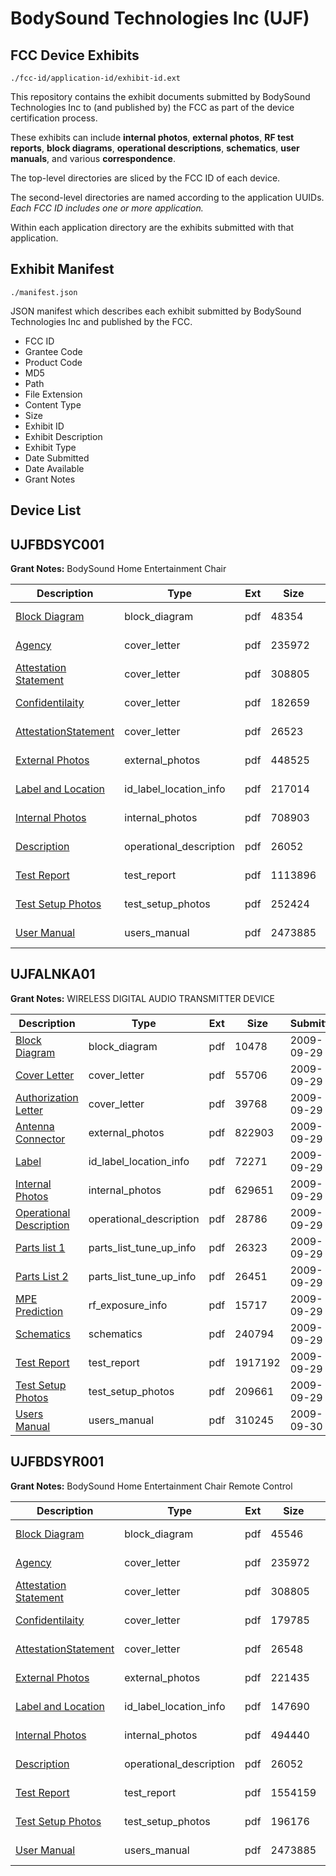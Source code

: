 # BodySound Technologies Inc (UJF)
## FCC Device Exhibits

```
./fcc-id/application-id/exhibit-id.ext
```

This repository contains the exhibit documents submitted by BodySound Technologies Inc to (and published by) the FCC as part of the device certification process.

These exhibits can include **internal photos**, **external photos**, **RF test reports**, **block diagrams**, **operational descriptions**, **schematics**, **user manuals**, and various **correspondence**.

The top-level directories are sliced by the FCC ID of each device.

The second-level directories are named according to the application UUIDs. *Each FCC ID includes one or more application.*

Within each application directory are the exhibits submitted with that application. 

## Exhibit Manifest

```
./manifest.json
```

JSON manifest which describes each exhibit submitted by BodySound Technologies Inc and published by the FCC.

- FCC ID
- Grantee Code
- Product Code
- MD5
- Path
- File Extension
- Content Type
- Size
- Exhibit ID
- Exhibit Description
- Exhibit Type
- Date Submitted
- Date Available
- Grant Notes

## Device List
## UJFBDSYC001
**Grant Notes:** BodySound Home Entertainment Chair

| Description | Type | Ext | Size | Submitted | Available |
| ----------- | ---- | --- | ---- | --------- | --------- |
| [Block Diagram](UJFBDSYC001/5bd8a59c822f0a791944d2355438eefa/698473.pdf) | block_diagram | pdf | 48354 | 2006-08-28 | 2006-08-29 |
| [Agency](UJFBDSYC001/5bd8a59c822f0a791944d2355438eefa/698469.pdf) | cover_letter | pdf | 235972 | 2006-08-28 | 2006-08-29 |
| [Attestation Statement](UJFBDSYC001/5bd8a59c822f0a791944d2355438eefa/698470.pdf) | cover_letter | pdf | 308805 | 2006-08-28 | 2006-08-29 |
| [Confidentilaity](UJFBDSYC001/5bd8a59c822f0a791944d2355438eefa/698471.pdf) | cover_letter | pdf | 182659 | 2006-08-28 | 2006-08-29 |
| [AttestationStatement](UJFBDSYC001/5bd8a59c822f0a791944d2355438eefa/698472.pdf) | cover_letter | pdf | 26523 | 2006-08-28 | 2006-08-29 |
| [External Photos](UJFBDSYC001/5bd8a59c822f0a791944d2355438eefa/698474.pdf) | external_photos | pdf | 448525 | 2006-08-28 | 2006-08-29 |
| [Label and Location](UJFBDSYC001/5bd8a59c822f0a791944d2355438eefa/698476.pdf) | id_label_location_info | pdf | 217014 | 2006-08-28 | 2006-08-29 |
| [Internal Photos](UJFBDSYC001/5bd8a59c822f0a791944d2355438eefa/698475.pdf) | internal_photos | pdf | 708903 | 2006-08-28 | 2006-08-29 |
| [Description](UJFBDSYC001/5bd8a59c822f0a791944d2355438eefa/698477.pdf) | operational_description | pdf | 26052 | 2006-08-28 | 2006-08-29 |
| [Test Report](UJFBDSYC001/5bd8a59c822f0a791944d2355438eefa/698479.pdf) | test_report | pdf | 1113896 | 2006-08-28 | 2006-08-29 |
| [Test Setup Photos](UJFBDSYC001/5bd8a59c822f0a791944d2355438eefa/698480.pdf) | test_setup_photos | pdf | 252424 | 2006-08-28 | 2006-08-29 |
| [User Manual](UJFBDSYC001/5bd8a59c822f0a791944d2355438eefa/698481.pdf) | users_manual | pdf | 2473885 | 2006-08-28 | 2006-08-29 |
## UJFALNKA01
**Grant Notes:** WIRELESS DIGITAL AUDIO TRANSMITTER DEVICE

| Description | Type | Ext | Size | Submitted | Available |
| ----------- | ---- | --- | ---- | --------- | --------- |
| [Block Diagram](UJFALNKA01/d72285453c9f194573a711fd9fa20c9f/1176790.pdf) | block_diagram | pdf | 10478 | 2009-09-29 | 2009-09-30 |
| [Cover Letter](UJFALNKA01/d72285453c9f194573a711fd9fa20c9f/1176791.pdf) | cover_letter | pdf | 55706 | 2009-09-29 | 2009-09-30 |
| [Authorization Letter](UJFALNKA01/d72285453c9f194573a711fd9fa20c9f/1176794.pdf) | cover_letter | pdf | 39768 | 2009-09-29 | 2009-09-30 |
| [Antenna Connector](UJFALNKA01/d72285453c9f194573a711fd9fa20c9f/1176798.pdf) | external_photos | pdf | 822903 | 2009-09-29 | 2009-09-30 |
| [Label](UJFALNKA01/d72285453c9f194573a711fd9fa20c9f/1176788.pdf) | id_label_location_info | pdf | 72271 | 2009-09-29 | 2009-09-30 |
| [Internal Photos](UJFALNKA01/d72285453c9f194573a711fd9fa20c9f/1176793.pdf) | internal_photos | pdf | 629651 | 2009-09-29 | 2009-09-30 |
| [Operational Description](UJFALNKA01/d72285453c9f194573a711fd9fa20c9f/1176796.pdf) | operational_description | pdf | 28786 | 2009-09-29 | 2009-09-30 |
| [Parts list 1](UJFALNKA01/d72285453c9f194573a711fd9fa20c9f/1176797.pdf) | parts_list_tune_up_info | pdf | 26323 | 2009-09-29 | 2009-09-30 |
| [Parts List 2](UJFALNKA01/d72285453c9f194573a711fd9fa20c9f/1176800.pdf) | parts_list_tune_up_info | pdf | 26451 | 2009-09-29 | 2009-09-30 |
| [MPE Prediction](UJFALNKA01/d72285453c9f194573a711fd9fa20c9f/1176795.pdf) | rf_exposure_info | pdf | 15717 | 2009-09-29 | 2009-09-30 |
| [Schematics](UJFALNKA01/d72285453c9f194573a711fd9fa20c9f/1176789.pdf) | schematics | pdf | 240794 | 2009-09-29 | 2009-09-30 |
| [Test Report](UJFALNKA01/d72285453c9f194573a711fd9fa20c9f/1176792.pdf) | test_report | pdf | 1917192 | 2009-09-29 | 2009-09-30 |
| [Test Setup Photos](UJFALNKA01/d72285453c9f194573a711fd9fa20c9f/1176799.pdf) | test_setup_photos | pdf | 209661 | 2009-09-29 | 2009-09-30 |
| [Users Manual](UJFALNKA01/d72285453c9f194573a711fd9fa20c9f/1178074.pdf) | users_manual | pdf | 310245 | 2009-09-30 | 2009-09-30 |
## UJFBDSYR001
**Grant Notes:** BodySound Home Entertainment Chair Remote Control

| Description | Type | Ext | Size | Submitted | Available |
| ----------- | ---- | --- | ---- | --------- | --------- |
| [Block Diagram](UJFBDSYR001/d176b0ed9d005e09c29c2337645fe829/698500.pdf) | block_diagram | pdf | 45546 | 2006-08-28 | 2006-08-29 |
| [Agency](UJFBDSYR001/d176b0ed9d005e09c29c2337645fe829/698469.pdf) | cover_letter | pdf | 235972 | 2006-08-28 | 2006-08-29 |
| [Attestation Statement](UJFBDSYR001/d176b0ed9d005e09c29c2337645fe829/698470.pdf) | cover_letter | pdf | 308805 | 2006-08-28 | 2006-08-29 |
| [Confidentilaity](UJFBDSYR001/d176b0ed9d005e09c29c2337645fe829/698498.pdf) | cover_letter | pdf | 179785 | 2006-08-28 | 2006-08-29 |
| [AttestationStatement](UJFBDSYR001/d176b0ed9d005e09c29c2337645fe829/698499.pdf) | cover_letter | pdf | 26548 | 2006-08-28 | 2006-08-29 |
| [External Photos](UJFBDSYR001/d176b0ed9d005e09c29c2337645fe829/698501.pdf) | external_photos | pdf | 221435 | 2006-08-28 | 2006-08-29 |
| [Label and Location](UJFBDSYR001/d176b0ed9d005e09c29c2337645fe829/698503.pdf) | id_label_location_info | pdf | 147690 | 2006-08-28 | 2006-08-29 |
| [Internal Photos](UJFBDSYR001/d176b0ed9d005e09c29c2337645fe829/698502.pdf) | internal_photos | pdf | 494440 | 2006-08-28 | 2006-08-29 |
| [Description](UJFBDSYR001/d176b0ed9d005e09c29c2337645fe829/698477.pdf) | operational_description | pdf | 26052 | 2006-08-28 | 2006-08-29 |
| [Test Report](UJFBDSYR001/d176b0ed9d005e09c29c2337645fe829/698506.pdf) | test_report | pdf | 1554159 | 2006-08-28 | 2006-08-29 |
| [Test Setup Photos](UJFBDSYR001/d176b0ed9d005e09c29c2337645fe829/698507.pdf) | test_setup_photos | pdf | 196176 | 2006-08-28 | 2006-08-29 |
| [User Manual](UJFBDSYR001/d176b0ed9d005e09c29c2337645fe829/698481.pdf) | users_manual | pdf | 2473885 | 2006-08-28 | 2006-08-29 |
